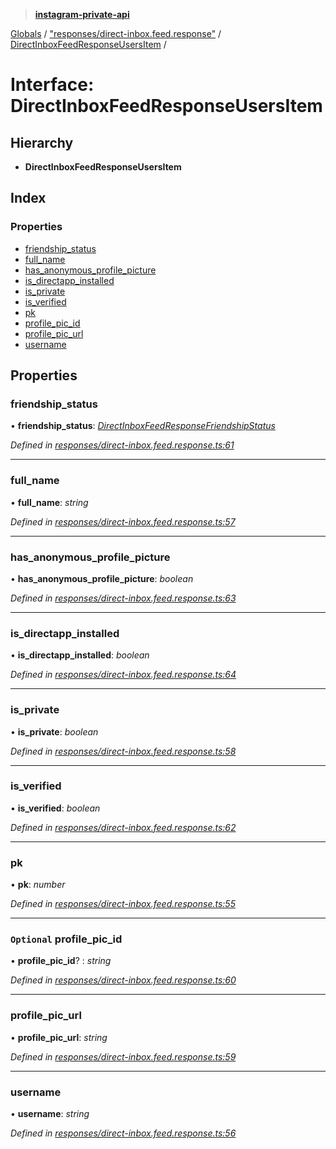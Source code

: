 > **[instagram-private-api](../README.md)**

[Globals](../README.md) / ["responses/direct-inbox.feed.response"](../modules/_responses_direct_inbox_feed_response_.md) / [DirectInboxFeedResponseUsersItem](_responses_direct_inbox_feed_response_.directinboxfeedresponseusersitem.md) /

# Interface: DirectInboxFeedResponseUsersItem

## Hierarchy

* **DirectInboxFeedResponseUsersItem**

## Index

### Properties

* [friendship_status](_responses_direct_inbox_feed_response_.directinboxfeedresponseusersitem.md#friendship_status)
* [full_name](_responses_direct_inbox_feed_response_.directinboxfeedresponseusersitem.md#full_name)
* [has_anonymous_profile_picture](_responses_direct_inbox_feed_response_.directinboxfeedresponseusersitem.md#has_anonymous_profile_picture)
* [is_directapp_installed](_responses_direct_inbox_feed_response_.directinboxfeedresponseusersitem.md#is_directapp_installed)
* [is_private](_responses_direct_inbox_feed_response_.directinboxfeedresponseusersitem.md#is_private)
* [is_verified](_responses_direct_inbox_feed_response_.directinboxfeedresponseusersitem.md#is_verified)
* [pk](_responses_direct_inbox_feed_response_.directinboxfeedresponseusersitem.md#pk)
* [profile_pic_id](_responses_direct_inbox_feed_response_.directinboxfeedresponseusersitem.md#optional-profile_pic_id)
* [profile_pic_url](_responses_direct_inbox_feed_response_.directinboxfeedresponseusersitem.md#profile_pic_url)
* [username](_responses_direct_inbox_feed_response_.directinboxfeedresponseusersitem.md#username)

## Properties

###  friendship_status

• **friendship_status**: *[DirectInboxFeedResponseFriendshipStatus](_responses_direct_inbox_feed_response_.directinboxfeedresponsefriendshipstatus.md)*

*Defined in [responses/direct-inbox.feed.response.ts:61](https://github.com/dilame/instagram-private-api/blob/e9c516c/src/responses/direct-inbox.feed.response.ts#L61)*

___

###  full_name

• **full_name**: *string*

*Defined in [responses/direct-inbox.feed.response.ts:57](https://github.com/dilame/instagram-private-api/blob/e9c516c/src/responses/direct-inbox.feed.response.ts#L57)*

___

###  has_anonymous_profile_picture

• **has_anonymous_profile_picture**: *boolean*

*Defined in [responses/direct-inbox.feed.response.ts:63](https://github.com/dilame/instagram-private-api/blob/e9c516c/src/responses/direct-inbox.feed.response.ts#L63)*

___

###  is_directapp_installed

• **is_directapp_installed**: *boolean*

*Defined in [responses/direct-inbox.feed.response.ts:64](https://github.com/dilame/instagram-private-api/blob/e9c516c/src/responses/direct-inbox.feed.response.ts#L64)*

___

###  is_private

• **is_private**: *boolean*

*Defined in [responses/direct-inbox.feed.response.ts:58](https://github.com/dilame/instagram-private-api/blob/e9c516c/src/responses/direct-inbox.feed.response.ts#L58)*

___

###  is_verified

• **is_verified**: *boolean*

*Defined in [responses/direct-inbox.feed.response.ts:62](https://github.com/dilame/instagram-private-api/blob/e9c516c/src/responses/direct-inbox.feed.response.ts#L62)*

___

###  pk

• **pk**: *number*

*Defined in [responses/direct-inbox.feed.response.ts:55](https://github.com/dilame/instagram-private-api/blob/e9c516c/src/responses/direct-inbox.feed.response.ts#L55)*

___

### `Optional` profile_pic_id

• **profile_pic_id**? : *string*

*Defined in [responses/direct-inbox.feed.response.ts:60](https://github.com/dilame/instagram-private-api/blob/e9c516c/src/responses/direct-inbox.feed.response.ts#L60)*

___

###  profile_pic_url

• **profile_pic_url**: *string*

*Defined in [responses/direct-inbox.feed.response.ts:59](https://github.com/dilame/instagram-private-api/blob/e9c516c/src/responses/direct-inbox.feed.response.ts#L59)*

___

###  username

• **username**: *string*

*Defined in [responses/direct-inbox.feed.response.ts:56](https://github.com/dilame/instagram-private-api/blob/e9c516c/src/responses/direct-inbox.feed.response.ts#L56)*
